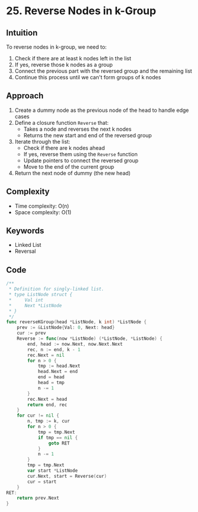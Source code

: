 # 25. Reverse Nodes in k-Group

## Intuition

To reverse nodes in k-group, we need to:

1. Check if there are at least k nodes left in the list
2. If yes, reverse those k nodes as a group
3. Connect the previous part with the reversed group and the remaining list
4. Continue this process until we can't form groups of k nodes

## Approach

1. Create a dummy node as the previous node of the head to handle edge cases
2. Define a closure function `Reverse` that:
    - Takes a node and reverses the next k nodes
    - Returns the new start and end of the reversed group
3. Iterate through the list:
    - Check if there are k nodes ahead
    - If yes, reverse them using the `Reverse` function
    - Update pointers to connect the reversed group
    - Move to the end of the current group
4. Return the next node of dummy (the new head)

## Complexity

- Time complexity: O(n)
- Space complexity: O(1)

## Keywords

- Linked List
- Reversal

## Code

```go
/**
 * Definition for singly-linked list.
 * type ListNode struct {
 *     Val int
 *     Next *ListNode
 * }
 */
func reverseKGroup(head *ListNode, k int) *ListNode {
    prev := &ListNode{Val: 0, Next: head}
    cur := prev
    Reverse := func(now *ListNode) (*ListNode, *ListNode) {
        end, head := now.Next, now.Next.Next
        rec, n := end, k - 1
        rec.Next = nil
        for n > 0 {
            tmp := head.Next
            head.Next = end
            end = head
            head = tmp
            n -= 1
        }
        rec.Next = head
        return end, rec
    }
    for cur != nil {
        n, tmp := k, cur
        for n > 0 {
            tmp = tmp.Next
            if tmp == nil {
                goto RET
            }
            n -= 1
        }
        tmp = tmp.Next
        var start *ListNode
        cur.Next, start = Reverse(cur)
        cur = start
    }
RET:
    return prev.Next
}
```
